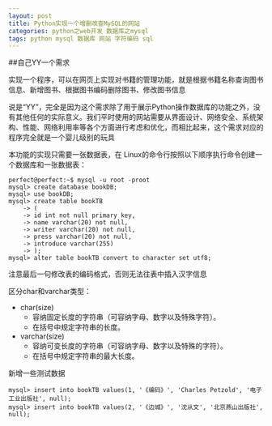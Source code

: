 ```yaml
---
layout: post
title: Python实现一个增删改查MySQL的网站
categories: python之web开发 数据库之mysql
tags: python mysql 数据库 网站 字符编码 sql
---
```


##自己YY一个需求

实现一个程序，可以在网页上实现对书籍的管理功能，就是根据书籍名称查询图书信息、新增图书、根据图书编码删除图书、修改图书信息

说是“YY”，完全是因为这个需求除了用于展示Python操作数据库的功能之外，没有其他任何的实际意义。我们平时使用的网站需要从界面设计、网络安全、系统架构、性能、网络利用率等各个方面进行考虑和优化，而相比起来，这个需求对应的程序完全就是一个婴儿级别的玩具

本功能的实现只需要一张数据表，在 Linux的命令行按照以下顺序执行命令创建一个数据库和一张数据表：

```
perfect@perfect:~$ mysql -u root -proot
mysql> create database bookDB;
mysql> use bookDB;
mysql> create table bookTB
    -> (
    -> id int not null primary key,
    -> name varchar(20) not null,
    -> writer varchar(20) not null,
    -> press varchar(20) not null,
    -> introduce varchar(255)
    -> );
mysql> alter table bookTB convert to character set utf8;
```

注意最后一句修改表的编码格式，否则无法往表中插入汉字信息

区分char和varchar类型：

* char(size)
  * 容纳固定长度的字符串（可容纳字母、数字以及特殊字符）。
  * 在括号中规定字符串的长度。
* varchar(size)
  * 容纳可变长度的字符串（可容纳字母、数字以及特殊的字符）。
  * 在括号中规定字符串的最大长度。

新增一些测试数据

```
mysql> insert into bookTB values(1, '《编码》', 'Charles Petzold', '电子工业出版社', null);
mysql> insert into bookTB values(2, '《边城》', '沈从文', '北京燕山出版社', null);
```

##